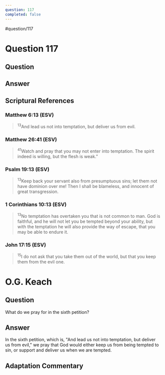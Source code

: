 ```yaml
---
question: 117
completed: false
---
```

#question/117
# Question 117

## Question


## Answer


## Scriptural References
### Matthew 6:13 (ESV)
> <sup>13</sup>And lead us not into temptation, but deliver us from evil.

### Matthew 26:41 (ESV)
> <sup>41</sup>Watch and pray that you may not enter into temptation. The spirit indeed is willing, but the flesh is weak.”

### Psalm 19:13 (ESV)
> <sup>13</sup>Keep back your servant also from presumptuous sins; let them not have dominion over me! Then I shall be blameless, and innocent of great transgression.

### 1 Corinthians 10:13 (ESV)
> <sup>13</sup>No temptation has overtaken you that is not common to man. God is faithful, and he will not let you be tempted beyond your ability, but with the temptation he will also provide the way of escape, that you may be able to endure it.

### John 17:15 (ESV)
> <sup>15</sup>I do not ask that you take them out of the world, but that you keep them from the evil one.

# O.G. Keach
## Question
What do we pray for in the sixth petition?

## Answer
In the sixth petition, which is, "And lead us not into temptation, but deliver us from evil," we pray that God would either keep us from being tempted to sin, or support and deliver us when we are tempted.

## Adaptation Commentary
